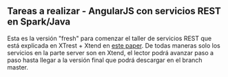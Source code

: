 ## Tareas a realizar - AngularJS con servicios REST en Spark/Java

Esta es la versión "fresh" para comenzar el taller de servicios REST que está explicada en XTrest + Xtend en [este paper](https://docs.google.com/document/d/1kWE-YUTRthxVP7ZHS0jVgGyiAri4bKChBZgKL7GSB6A/edit#). De todas maneras solo los servicios en la parte server son en Xtend, el lector podrá avanzar paso a paso hasta llegar a la versión final que podrá descargar en el branch master.
